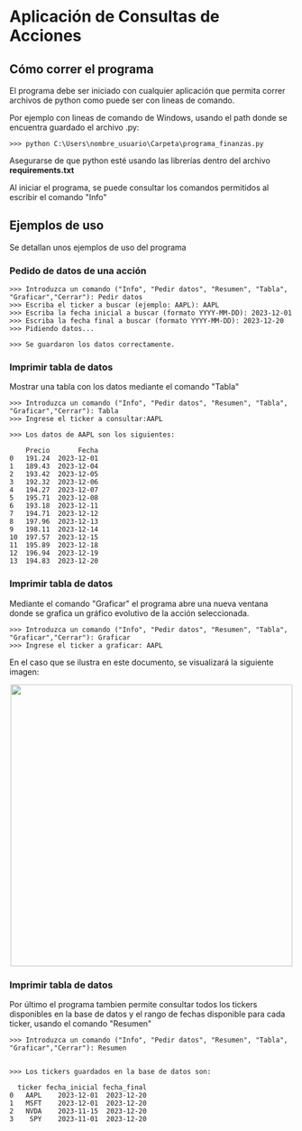 # Aplicación de Consultas de Acciones

## Cómo correr el programa

El programa debe ser iniciado con cualquier aplicación que permita correr archivos de python como puede ser con lineas de comando.

Por ejemplo con lineas de comando de Windows, usando el path donde se encuentra guardado el archivo .py:

```
>>> python C:\Users\nombre_usuario\Carpeta\programa_finanzas.py
```

Asegurarse de que python esté usando las librerías dentro del archivo **requirements.txt**

Al iniciar el programa, se puede consultar los comandos permitidos al escribir el comando "Info"

## Ejemplos de uso

Se detallan unos ejemplos de uso del programa

### Pedido de datos de una acción

```
>>> Introduzca un comando ("Info", "Pedir datos", "Resumen", "Tabla", "Graficar","Cerrar"): Pedir datos
>>> Escriba el ticker a buscar (ejemplo: AAPL): AAPL
>>> Escriba la fecha inicial a buscar (formato YYYY-MM-DD): 2023-12-01
>>> Escriba la fecha final a buscar (formato YYYY-MM-DD): 2023-12-20
>>> Pidiendo datos...

>>> Se guardaron los datos correctamente.
```

### Imprimir tabla de datos

Mostrar una tabla con los datos mediante el comando "Tabla"

```
>>> Introduzca un comando ("Info", "Pedir datos", "Resumen", "Tabla", "Graficar","Cerrar"): Tabla
>>> Ingrese el ticker a consultar:AAPL

>>> Los datos de AAPL son los siguientes:

    Precio       Fecha
0   191.24  2023-12-01
1   189.43  2023-12-04
2   193.42  2023-12-05
3   192.32  2023-12-06
4   194.27  2023-12-07
5   195.71  2023-12-08
6   193.18  2023-12-11
7   194.71  2023-12-12
8   197.96  2023-12-13
9   198.11  2023-12-14
10  197.57  2023-12-15
11  195.89  2023-12-18
12  196.94  2023-12-19
13  194.83  2023-12-20
```

### Imprimir tabla de datos

Mediante el comando "Graficar" el programa abre una nueva ventana donde se grafica un gráfico evolutivo de la acción seleccionada.

```
>>> Introduzca un comando ("Info", "Pedir datos", "Resumen", "Tabla", "Graficar","Cerrar"): Graficar
>>> Ingrese el ticker a graficar: AAPL
```
En el caso que se ilustra en este documento, se visualizará la siguiente imagen:

<p align="center">
    <img src="https://i.ibb.co/Srdhkzx/Figure-1.png" width="500">
</p>

### Imprimir tabla de datos
Por último el programa tambien permite consultar todos los tickers disponibles en la base de datos y el rango de fechas disponible para cada ticker, usando el comando "Resumen"

```
>>> Introduzca un comando ("Info", "Pedir datos", "Resumen", "Tabla", "Graficar","Cerrar"): Resumen


>>> Los tickers guardados en la base de datos son:

  ticker fecha_inicial fecha_final
0   AAPL    2023-12-01  2023-12-20
1   MSFT    2023-12-01  2023-12-20
2   NVDA    2023-11-15  2023-12-20
3    SPY    2023-11-01  2023-12-20
```
